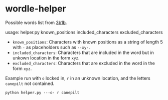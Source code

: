 # wordle-helper

Possible words list from [3b1b](https://github.com/3b1b/videos/tree/master/_2022/wordle).

usage: helper.py known_positions included_characters excluded_characters

- `known_positions`: Characters with known positions as a string of length 5 with `-` as placeholders such as `--xy-`.
- `included_characters`: Characters that are included in the word but in unkown location in the form `xyz`.
- `excluded_characters`: Characters that are excluded in the word in the form `xyz`.

Example run with `o` locked in, `r` in an unknown location, and the letters `canepilt` not contained.

`python helper.py ---o- r canepilt`
